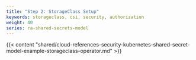 ```yaml
---
title: "Step 2: StorageClass Setup"
keywords: storageclass, csi, security, authorization
weight: 40
series: ra-shared-secrets-model
---
```


{{< content "shared/cloud-references-security-kubernetes-shared-secret-model-example-storageclass-operator.md" >}}
